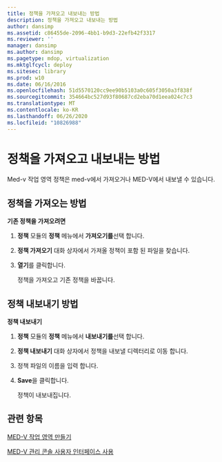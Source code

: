 ```yaml
---
title: 정책을 가져오고 내보내는 방법
description: 정책을 가져오고 내보내는 방법
author: dansimp
ms.assetid: c86455de-2096-4bb1-b9d3-22efb42f3317
ms.reviewer: ''
manager: dansimp
ms.author: dansimp
ms.pagetype: mdop, virtualization
ms.mktglfcycl: deploy
ms.sitesec: library
ms.prod: w10
ms.date: 06/16/2016
ms.openlocfilehash: 51d5570120cc9ee90b5103a0c605f3050a3f838f
ms.sourcegitcommit: 354664bc527d93f80687cd2eba70d1eea024c7c3
ms.translationtype: MT
ms.contentlocale: ko-KR
ms.lasthandoff: 06/26/2020
ms.locfileid: "10826988"
---
```

# 정책을 가져오고 내보내는 방법


Med-v 작업 영역 정책은 med-v에서 가져오거나 MED-V에서 내보낼 수 있습니다.

## 정책을 가져오는 방법


**기존 정책을 가져오려면**

1.  **정책** 모듈의 **정책** 메뉴에서 **가져오기를**선택 합니다.

2.  **정책 가져오기** 대화 상자에서 가져올 정책이 포함 된 파일을 찾습니다.

3.  **열기**를 클릭합니다.

    정책을 가져오고 기존 정책을 바꿉니다.

## 정책 내보내기 방법


**정책 내보내기**

1.  **정책** 모듈의 **정책** 메뉴에서 **내보내기를**선택 합니다.

2.  **정책 내보내기** 대화 상자에서 정책을 내보낼 디렉터리로 이동 합니다.

3.  정책 파일의 이름을 입력 합니다.

4.  **Save**을 클릭합니다.

    정책이 내보내집니다.

## 관련 항목


[MED-V 작업 영역 만들기](creating-a-med-v-workspacemedv-10-sp1.md)

[MED-V 관리 콘솔 사용자 인터페이스 사용](using-the-med-v-management-console-user-interface.md)

 

 





